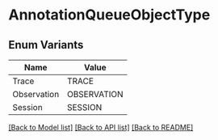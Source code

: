 # AnnotationQueueObjectType

## Enum Variants

| Name | Value |
|---- | -----|
| Trace | TRACE |
| Observation | OBSERVATION |
| Session | SESSION |


[[Back to Model list]](../README.md#documentation-for-models) [[Back to API list]](../README.md#documentation-for-api-endpoints) [[Back to README]](../README.md)


